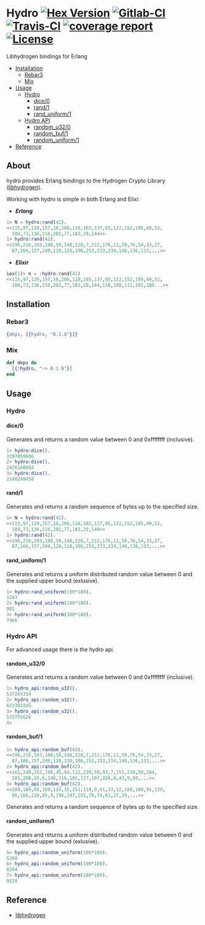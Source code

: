 Hydro [![Hex Version](https://img.shields.io/hexpm/v/hydro.svg)](https://hex.pm/packages/hydro) [![Gitlab-CI](https://gitlab.com/starbelly/hydro/badges/master/pipeline.svg)](https://gitlab.com/starbelly/hydro/commits/master) [![Travis-CI](https://travis-ci.com/starbelly/hydro.svg?branch=master)](https://travis-ci.com/starbelly/hydro) [![coverage report](https://gitlab.com/starbelly/hydro/badges/master/coverage.svg)](https://gitlab.com/starbelly/hydro/commits/master) [![License](https://img.shields.io/badge/License-MIT-blue.svg)]()
============

Libhydrogen bindings for Erlang

* [Installation](#installation)
    * [Rebar3](#rebar3)
    * [Mix](#mix)
* [Usage](#usage)
    * [Hydro](#hydro)
        * [dice/0](#dice0)
        * [rand/1](#rand1)
        * [rand_uniform/1](#rand_uniform1)
    * [Hydro API](#hydro-api-1)
        * [random_u32/0](#random_u320)
        * [random_buf/1](#random_buf1)
        * [random_uniform/1](#random_uniform1)
* [Reference](#reference)
      

## About

hydro provides Erlang bindings to the Hydrogen Crypto Library ([libhydrogen](https://www.libhydrogen.org/doc/)).

Working with hydro is simple in both Erlang and Elixr.

- ***Erlang***
```erlang
1> N = hydro:rand(42).
<<115,97,120,157,28,208,118,165,137,95,122,152,195,49,52,
  188,73,136,216,201,77,183,29,144>>
1> hydro:rand(42).
<<196,216,103,100,59,248,220,7,212,176,11,59,76,54,33,27,
  87,166,157,249,120,120,106,253,233,234,148,136,133,...>>
```

- ***Elixir***
```elixir
iex(1)> n = :hydro.rand(42)
<<115,97,120,157,28,208,118,165,137,95,122,152,195,49,52,
  188,73,136,216,201,77,183,29,144,110,108,111,101,180...>>
```

## Installation

### Rebar3

```erlang
{deps, [{hydro, "0.1.0"}]}
```

### Mix

```elixir
def deps do
  [{:hydro, "~> 0.1.0"}]
end
```

## Usage

### Hydro

#### dice/0

Generates and returns a random value between 0 and 0xffffffff (inclusive).

```erlang
1> hydro:dice().
3397059606
2> hydro:dice().
2426160804
3> hydro:dice().
2140249458
```

#### rand/1

Generates and returns a random sequence of bytes up to the specified size. 

```erlang
1> N = hydro:rand(42).
<<115,97,120,157,28,208,118,165,137,95,122,152,195,49,52,
  188,73,136,216,201,77,183,29,144>>
1> hydro:rand(42).
<<196,216,103,100,59,248,220,7,212,176,11,59,76,54,33,27,
  87,166,157,249,120,120,106,253,233,234,148,136,133,...>>
```

#### rand_uniform/1

Generates and returns a uniform distributed random value between 0 and the supplied upper
bound (exlusive).

```erlang
1> hydro:rand_uniform(100*100).
1243
2> hydro:rand_uniform(100*100).
901
3> hydro:rand_uniform(100*100).
7966
```

### Hydro API

 For advanced usage there is the hydro api.

#### random_u32/0

Generates and returns a random value between 0 and 0xffffffff (inclusive).

```erlang
1> hydro_api:random_u32().
537265334
2> hydro_api:random_u32().
623392245
3> hydro_api:random_u32().
533755626
4>
```

#### random_buf/1

```erlang
1> hydro_api:random_buf(42).
<<196,216,103,100,59,248,220,7,212,176,11,59,76,54,33,27,
  87,166,157,249,120,120,106,253,233,234,148,136,133,...>>
2> hydro_api:random_buf(42).
<<161,240,252,190,45,94,112,230,59,93,7,151,230,50,244,
  105,208,28,6,148,116,101,117,107,226,0,43,9,89,...>>
3> hydro_api:random_buf(42).
<<208,189,65,169,124,15,251,118,0,61,33,12,188,100,91,129,
  95,166,210,85,9,196,247,251,70,74,61,27,19,...>>
```

Generates and returns a random sequence of bytes up to the specified size. 

#### random_uniform/1

Generates and returns a uniform distributed random value between 0 and the supplied upper
bound (exlusive).

```erlang
5> hydro_api:random_uniform(100*100).
5260
6> hydro_api:random_uniform(100*100).
6564
7> hydro_api:random_uniform(100*100).
9529
```

## Reference

 - [libhydrogen](https://www.libhydrogen.org/doc/)
